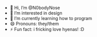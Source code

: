 - 👋 Hi, I’m @N0bodyNose
- 👀 I’m interested in design
- 🌱 I’m currently learning how to program
- 😄 Pronouns: they/them
- ⚡ Fun fact: i fricking love hyenas! :D

<!---
N0bodyNose/N0bodyNose is a ✨ special ✨ repository because its `README.md` (this file) appears on your GitHub profile.
You can click the Preview link to take a look at your changes.
--->
